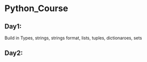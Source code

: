 # Python_Course

## Day1: 
Build in Types, strings, strings format, lists, tuples, dictionaroes, sets
## Day2:
